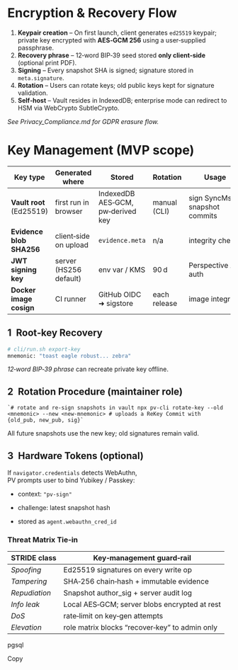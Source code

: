 <!-- phase:1 --><!-- draft -->
# Encryption & Recovery Flow

1. **Keypair creation** – On first launch, client generates `ed25519` keypair; private key encrypted with **AES‑GCM 256** using a user‑supplied passphrase.
2. **Recovery phrase** – 12‑word BIP‑39 seed stored **only client‑side** (optional print PDF).
3. **Signing** – Every snapshot SHA is signed; signature stored in `meta.signature`.
4. **Rotation** – Users can rotate keys; old public keys kept for signature validation.
5. **Self‑host** – Vault resides in IndexedDB; enterprise mode can redirect to HSM via WebCrypto SubtleCrypto.

*See Privacy_Compliance.md for GDPR erasure flow.*

# Key Management (MVP scope)

| Key type | Generated where | Stored | Rotation | Usage |
|----------|-----------------|--------|----------|-------|
| **Vault root** (Ed25519) | first run in browser | IndexedDB AES‑GCM, pw‑derived key | manual (CLI) | sign SyncMsg, snapshot commits |
| **Evidence blob SHA256** | client‑side on upload | `evidence.meta` | n/a | integrity check |
| **JWT signing key** | server (HS256 default) | env var / KMS | 90 d | Perspective API auth |
| **Docker image cosign** | CI runner | GitHub OIDC ➜ sigstore | each release | image integrity |

## 1 Root‑key Recovery

```bash
# cli/run.sh export-key
mnemonic: "toast eagle robust... zebra"
```

_12‑word BIP‑39 phrase_ can recreate private key offline.


## 2 Rotation Procedure (maintainer role)

```
`# rotate and re‑sign snapshots in vault npx pv-cli rotate-key --old <mnemonic> --new <new-mnemonic> # uploads a ReKey Commit with {old_pub, new_pub, sig}`
```


All future snapshots use the new key; old signatures remain valid.

## 3 Hardware Tokens (optional)

If `navigator.credentials` detects WebAuthn,  
PV prompts user to bind Yubikey / Passkey:

- context: `"pv-sign"`
    
- challenge: latest snapshot hash
    
- stored as `agent.webauthn_cred_id`
    

### Threat Matrix Tie‑in

|STRIDE class|Key‑management guard‑rail|
|---|---|
|_Spoofing_|Ed25519 signatures on every write op|
|_Tampering_|SHA‑256 chain‑hash + immutable evidence|
|_Repudiation_|Snapshot author_sig + server audit log|
|_Info leak_|Local AES‑GCM; server blobs encrypted at rest|
|_DoS_|rate‑limit on key‑gen attempts|
|_Elevation_|role matrix blocks “recover‑key” to admin only|

pgsql

Copy